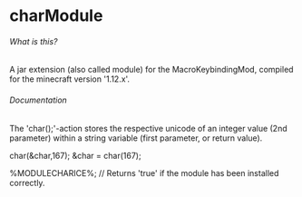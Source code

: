 # charModule

###### What is this?
A jar extension (also called module) for the MacroKeybindingMod, compiled for the minecraft version '1.12.x'.

###### Documentation

The 'char();'-action stores the respective unicode of an integer value (2nd parameter) within a string variable (first parameter, or return value).

char(&char,167);
&char = char(167);

%MODULECHARICE%;  // Returns 'true' if the module has been installed correctly.




